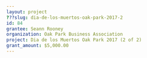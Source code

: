 ```yaml
---
layout: project 
???slug: dia-de-los-muertos-oak-park-2017-2
id: 84
grantee: Seann Rooney
organization: Oak Park Business Association
project: Dia de los Muertos Oak Park 2017 (2 of 2)
grant_amount: $5,000.00 
---
```

